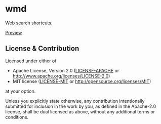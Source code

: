 # wmd

Web search shortcuts.

[Preview](https://user-images.githubusercontent.com/1842143/129476952-448f82f3-a48d-4bd1-9e2e-d9d2328de5cf.mp4)

## License & Contribution

Licensed under either of

* Apache License, Version 2.0
  ([LICENSE-APACHE](LICENSE-APACHE) or http://www.apache.org/licenses/LICENSE-2.0)
* MIT license
  ([LICENSE-MIT](LICENSE-MIT) or http://opensource.org/licenses/MIT)

at your option.

Unless you explicitly state otherwise, any contribution intentionally submitted
for inclusion in the work by you, as defined in the Apache-2.0 license, shall be
dual licensed as above, without any additional terms or conditions.
